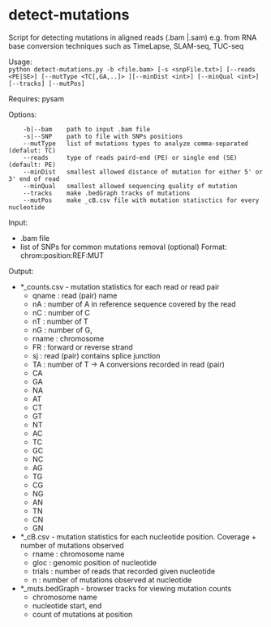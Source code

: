 # detect-mutations
Script for detecting mutations in aligned reads (.bam |.sam) e.g. from RNA base conversion  techniques such as TimeLapse, SLAM-seq, TUC-seq

Usage:<br>
`python detect-mutations.py -b <file.bam> [-s <snpFile.txt>] [--reads <PE|SE>] [--mutType <TC[,GA,..]> ][--minDist <int>] [--minQual <int>] [--tracks] [--mutPos]`

Requires: pysam

Options:
```
    -b|--bam    path to input .bam file
    -s|--SNP    path to file with SNPs positions
    --mutType   list of mutations types to analyze comma-separated (defalut: TC)
    --reads     type of reads paird-end (PE) or single end (SE) (default: PE)
    --minDist   smallest allowed distance of mutation for either 5' or 3' end of read
    --minQual   smallest allowed sequencing quality of mutation
    --tracks    make .bedGraph tracks of mutations
    --mutPos    make _cB.csv file with mutation statisctics for every nucleotide
```

Input: 
* .bam file
* list of SNPs for common mutations removal (optional) Format: chrom:position:REF:MUT

Output: 
* *_counts.csv     - mutation statistics for each read or read pair
    * qname  : read (pair) name
    * nA     : number of A in reference sequence covered by the read 
    * nC     : number of C
    * nT     : number of T
    * nG     : number of G,
    * rname  : chromosome
    * FR     : forward or reverse strand
    * sj     : read (pair) contains splice junction 
    * TA     : number of T -> A conversions recorded in read (pair)
    * CA
    * GA
    * NA
    * AT
    * CT
    * GT
    * NT
    * AC
    * TC
    * GC
    * NC
    * AG
    * TG
    * CG
    * NG
    * AN
    * TN
    * CN
    * GN
* *_cB.csv         - mutation statistics for each nucleotide position. Coverage + number of mutations observed
    * rname  : chromosome name
    * gloc   : genomic position of nucleotide
    * trials : number of reads that recorded given nucleotide
    * n      : number of mutations observed at nucleotide
*  *_muts.bedGraph  - browser tracks for viewing mutation counts
    * chromosome name
    * nucleotide start, end
    * count of mutations at position










